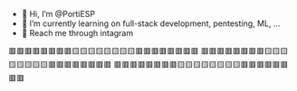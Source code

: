 - 👋 Hi, I’m @PortiESP
- 🌱 I’m currently learning on full-stack development, pentesting, ML, ...
- 📮 Reach me through intagram


🟥🟥🟥🟥🟥🟥🟥🟥🟨🟨🟨🟨🟨🟨🟨🟨🟥🟥🟥🟥🟥🟥🟥🟥
🟥🟥🟥🟥🟥🟥🟥🟥🟨🟨🟨🟨🟨🟨🟨🟨🟥🟥🟥🟥🟥🟥🟥🟥
🟥🟥🟥🟥🟥🟥🟥🟥🟨🟨🟨🟨🟨🟨🟨🟨🟥🟥🟥🟥🟥🟥🟥🟥

<!---
PortiESP/PortiESP is a ✨ special ✨ repository because its `README.md` (this file) appears on your GitHub profile.
You can click the Preview link to take a look at your changes.
--->
